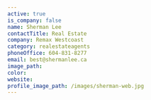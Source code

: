 ```yaml
---
active: true
is_company: false
name: Sherman Lee
contactTitle: Real Estate
company: Remax Westcoast
category: realestateagents
phoneOffice: 604-831-8277
email: best@shermanlee.ca
image_path:
color:
website:
profile_image_path: /images/sherman-web.jpg
---
```



